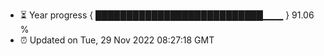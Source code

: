 - ⏳ Year progress { ███████████████████████████▁▁▁ } 91.06 %
- ⏰ Updated on Tue, 29 Nov 2022 08:27:18 GMT


